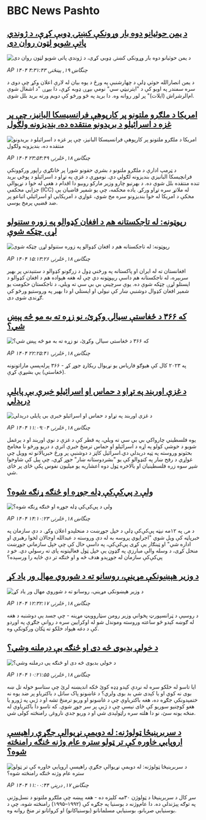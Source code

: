 # BBC News Pashto## [د یمن حوثیانو دوه بار وړونکې کښتۍ ډوبې کړې، د ژوندي پاتې شویو لټون روان دی](https://www.bbc.com/pashto/articles/cvgexwpp1p1o?at_campaign=githubrss)![د یمن حوثیانو دوه بار وړونکې کښتۍ ډوبې کړې، د ژوندي پاتې شویو لټون روان دی](https://ichef.bbci.co.uk/ace/ws/240/cpsprodpb/97d1/live/61ebe9b0-5d46-11f0-960d-e9f1088a89fe.jpg)_AP ۱۴۰۴ چنگاښ ۱۹, پينځنۍ ۴:۳۱:۴۳_د یمن انصارالله حوثي ډلې د چهارشنبې په ورځ د یوه بیان له لارې اعلان وکړ چې دوی د سره سمندر په اوبو کې د "ایترنیټي سي" نومې بېړۍ ډوبه کړې، دا بېړۍ "د اشغال شوې ام‌الرشراش (ایلات)" پر لور روانه وه. دا برید په څو ورځو کې دویم ورته برید بلل شوی.## [امریکا د ملګرو ملتونو پر کارپوهې فرانسیسکا البانیز، چې پر غزه د اسرائیلو د بریدونو منتقده ده، بندیزونه ولګول](https://www.bbc.com/pashto/articles/c78nvlvepy9o?at_campaign=githubrss)![امریکا د ملګرو ملتونو پر کارپوهې فرانسیسکا البانیز، چې پر غزه د اسرائیلو د بریدونو منتقده ده، بندیزونه ولګول](https://ichef.bbci.co.uk/ace/ws/240/cpsprodpb/9b02/live/06a21eb0-5d20-11f0-a40e-a1af2950b220.jpg)_AP ۱۴۰۴ چنگاښ ۱۸, څلرنۍ ۲۳:۵۴:۴۹_د ټرمپ ادارې د ملګرو ملتونو د بشري حقونو شورا پر ځانګړې راپور ورکوونکې فرانچیسکا البانيزي بندیزونه لګولي دي. نوموړې د غزې په تړاو د اسرائیلو د پوځي برید تنده منتقده بلل شوې ده.
د بهرنیو چارو وزیر مارکو روبیو دا اقدام د هغې له خوا د نړیوالې جزایي محکمې (ICC) له ملاتړ سره تړاو ورکړ. یاده محکمه، چې یو شمېر قاضیان یې مخکې د امریکا له خوا بندیزونو سره مخ شوي، غواړي د امریکايي او اسرائیلي اتباعو پر ضد قضیې پرمخ یوسي.## [رپوټونه: له تاجکستانه هم د افغان کډوالو په زوره ستنولو لړۍ چټکه شوې](https://www.bbc.com/pashto/articles/c93910wn5nko?at_campaign=githubrss)![رپوټونه: له تاجکستانه هم د افغان کډوالو په زوره ستنولو لړۍ چټکه شوې](https://ichef.bbci.co.uk/ace/ws/240/cpsprodpb/33b2/live/6e7a0d00-5cd4-11f0-b5c5-012c5796682d.jpg)_AP ۱۴۰۴ چنگاښ ۱۸, څلرنۍ ۱۵:۱۳:۲۶_افغانستان ته له ایران او پاکستانه په ورځني ډول د زرګونو کډوالو د ستنېدنې پر بهیر سربېره، له تاجکستانه هم داسې ریپوټونه دي چې له هغه هېواده هم د افغان کډوالو د ایستلو لړۍ چټکه شوې ده. یوې سرچینې بي بي سي ته ویلي، د تاجکستان حکومت یو شمېر افغان کډوال دوشنبې ښار کې نیولي او ایستلي او دا بهیر په وروستیو ورځو کې ګړندی شوی دی.## [که ۳۶۶ د ځغاستې سیالۍ وکړئ، نو زړه ته به مو څه پېښ شي؟](https://www.bbc.com/pashto/articles/c5yp5k9eeqno?at_campaign=githubrss)![که ۳۶۶ د ځغاستې سیالۍ وکړئ، نو زړه ته به مو څه پېښ شي؟](https://ichef.bbci.co.uk/ace/ws/240/cpsprodpb/7540/live/b3b2b3c0-5d08-11f0-a40e-a1af2950b220.jpg)_AP ۱۴۰۴ چنگاښ ۱۸, څلرنۍ ۲۲:۲۵:۴۱_په ۲۰۲۳ کال کې هیوګو فاریاس یو نړیوال ریکارډ جوړ کړ - ۳۶۶ پرله‌پسې ماراتونونه (ځغاستې) یې بشپړې کړې.## [د غزې اوربند په تړاو د حماس او اسرائیلو خبرې بې پایلې درېدلي](https://www.bbc.com/pashto/articles/cj61wklgl6go?at_campaign=githubrss)![د غزې اوربند په تړاو د حماس او اسرائیلو خبرې بې پایلې درېدلي](https://ichef.bbci.co.uk/ace/ws/240/cpsprodpb/b498/live/0f5fd4e0-5cb5-11f0-b5c5-012c5796682d.jpg)_AP ۱۴۰۴ چنگاښ ۱۸, څلرنۍ ۱۱:۰۹:۰۴_یوه فلسطیني چارواکي بي بي سي ته ویلي، په قطر کې د غزې د نوي اوربند او د یرغمل شویو د خوشې کولو په اړه د اسرائیلو او حماس ترمنځ خبرې اترې د دریو ورځو نا مخامخ بحثونو وروسته په ټپه درېدلې دي.اسرائیل کاټز د دوشنبې پر ورځ خبریالانو ته وویل چې غواړي د رفح ښار په کنډوالو کې یو "بشردوستانه ښار" جوړ کړي، چې پیل کې شاوخوا شپږ سوه زره فلسطینیان  او بالاخره ټول دوه اعشاریه یو میلیون نفوس پکې ځای پر ځای شي.## [ولې د پي‌کې‌کې ډله جوړه او څنګه ړنګه شوه؟](https://www.bbc.com/pashto/articles/c3r97glz171o?at_campaign=githubrss)![ولې د پي‌کې‌کې ډله جوړه او څنګه ړنګه شوه؟](https://ichef.bbci.co.uk/ace/ws/240/cpsprodpb/f90c/live/027d41f0-5c14-11f0-b5c5-012c5796682d.png)_AP ۱۴۰۴ چنگاښ ۱۸, څلرنۍ ۱۴:۱۰:۲۳_د مۍ په ۱۲مه نېټه پې‌کې‌کې ډلې د خپل جوړښت د منحلېدو اعلان وکړ.
د دې سازمان په خبرپاڼه کې ویل شوي "اجرایوي پروسه به له دې وروسته د عبدالله اوجالان لخوا رهبري او اداره شي" او ټینګار یې کړی پي‌کې‌کې، په داسې حال کې چې خپل سازماني جوړښت منحل کړی، د وسله والې مبارزې په ګډون یې خپل ټول فعالیتونه پای ته رسولي دي.
خو د پي‌کې‌کې سازمان له جوړېدو هدف څه و او څنګه تر دې ځایه را ورسېده؟## [د وزیر هېښونکې مړینې، روسانو ته د شوروي مهال ور یاد کړ](https://www.bbc.com/pashto/articles/ce3nenpz175o?at_campaign=githubrss)![د وزیر هېښونکې مړینې، روسانو ته د شوروي مهال ور یاد کړ](https://ichef.bbci.co.uk/ace/ws/240/cpsprodpb/23d1/live/dc901a00-5cb6-11f0-a40e-a1af2950b220.png)_AP ۱۴۰۴ چنگاښ ۱۸, څلرنۍ ۱۲:۳۲:۱۷_د روسیې د ټرانسپورټ پخواني وزیر رومن سټاروویټ مړینه - چې جسد یې دوشنبه د هغه له ګوښه کېدو څو ساعته وروسته وموندل شو له اوکرایین سره د روانې جګړې په اوږدو کې د دغه هېواد خلکو ته ټکان ورکونکې وه.## [د خولې بدبوی څه دی او څنګه یې درملنه  وشي؟](https://www.bbc.com/pashto/articles/czdvgz55peeo?at_campaign=githubrss)![د خولې بدبوی څه دی او څنګه یې درملنه  وشي؟](https://ichef.bbci.co.uk/ace/ws/240/cpsprodpb/cb48/live/699d7f90-5bf5-11f0-a40e-a1af2950b220.png)_AP ۱۴۰۴ چنگاښ ۱۸, څلرنۍ ۱۰:۲۱:۵۵_ایا تاسو له خلکو سره له نږدې کېدو ډډه کوئ ځکه اندېښنه لرئ چې ستاسو خوله تل ښه بوی نه کوي او یا کېدی شي بد بوی ولري؟ 
د غاښونو پاک ساتل د باکتریاو پر ضد یوه نه ختمېدونکې جګړه ده، هغه باکتریاوې چې د غاښونو او وریو ترمنځ تشه او د ژبې په ژورو یا هغو کوچنیو سوریو کې ځای نیسي چې د ژبې پر سر جوړ شوي. که تاسو دا باکتریاوې له منځه یونه سئ، نو دا هلته سره راټولېدی شي او د وریو جدي ناروغۍ رامنځته کولی شي.## [د سربرېنيڅا ټولوژنه: له دویمې نړیوالې جګړې راهیسې اروپایي خاوره کې تر ټولو ستره عام وژنه څنګه رامنځته شوه؟](https://www.bbc.com/pashto/articles/crk67vdjnygo?at_campaign=githubrss)![د سربرېنيڅا ټولوژنه: له دویمې نړیوالې جګړې راهیسې اروپایي خاوره کې تر ټولو ستره عام وژنه څنګه رامنځته شوه؟](https://ichef.bbci.co.uk/ace/ws/240/cpsprodpb/7e84/live/232cbd40-5bdd-11f0-960d-e9f1088a89fe.jpg)_AP ۱۴۰۴ چنگاښ ۱۷, درېنۍ ۱۱:۰۰:۴۴_سږ کال د سربرېنيڅا د ټولوژن ۳۰مه کلیزه ده - هغه پېښه چې ملګرو ملتونو د نسل‌وژنې په توګه پېژندلې ده.
دا عام‌وژنه د بوسنیا په جګړه کې (۱۹۹۲–۱۹۹۵) رامنځته شوه، چې د بوسنیایي صربانو، بوسنیایي مسلمانانو (بوسنیاکانو) او کرواتانو تر منځ روانه وه.
